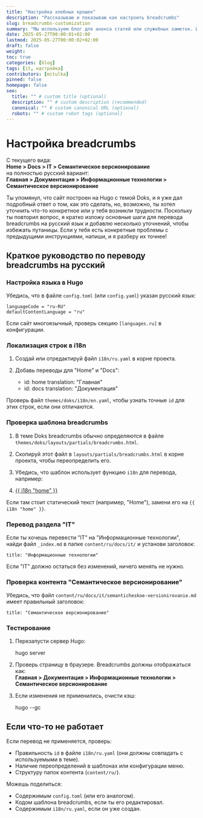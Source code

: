 ```yaml
---
title: "Настройка хлебных крошек"
description: "Рассказываю и показываю как настроить breadcrumbs"
slug: breadcrumbs-customization
summary: "Мы используем блог для анонса статей или служебных заметок. Информация в них может быть не актуальной или даже не верной! Актуальную информацию смотрите в разделе «Проекты»."
date: 2025-05-27T00:00:01+02:00
lastmod: 2025-05-27T00:00:02+02:00
draft: false
weight:
toc: true
categories: [blog]
tags: [it, настройка]
contributors: [mitulka]
pinned: false
homepage: false
seo:
  title: "" # custom title (optional)
  description: "" # custom description (recommended)
  canonical: "" # custom canonical URL (optional)
  robots: "" # custom robot tags (optional)
---
```


# Настройка breadcrumbs

С текущего вида:  
**Home > Docs > IT > Семантическое версионирование**  
на полностью русский вариант:  
**Главная > Документация > Информационные технологии > Семантическое версионирование**

Ты упомянул, что сайт построен на Hugo с темой Doks, и я уже дал подробный ответ о том, как это сделать, но, возможно, ты хотел уточнить что-то конкретное или у тебя возникли трудности. Поскольку ты повторил вопрос, я кратко изложу основные шаги для перевода breadcrumbs на русский язык и добавлю несколько уточнений, чтобы избежать путаницы. Если у тебя есть конкретные проблемы с предыдущими инструкциями, напиши, и я разберу их точнее!

## Краткое руководство по переводу breadcrumbs на русский

### Настройка языка в Hugo
Убедись, что в файле `config.toml` (или `config.yaml`) указан русский язык:

    languageCode = "ru-RU"
    defaultContentLanguage = "ru"

Если сайт многоязычный, проверь секцию `[languages.ru]` в конфигурации.

### Локализация строк в i18n
1. Создай или отредактируй файл `i18n/ru.yaml` в корне проекта.
2. Добавь переводы для "Home" и "Docs":

    - id: home
      translation: "Главная"
    - id: docs
      translation: "Документация"

Проверь файл `themes/doks/i18n/en.yaml`, чтобы узнать точные `id` для этих строк, если они отличаются.

### Проверка шаблона breadcrumbs
1. В теме Doks breadcrumbs обычно определяются в файле `themes/doks/layouts/partials/breadcrumbs.html`.
2. Скопируй этот файл в `layouts/partials/breadcrumbs.html` в корне проекта, чтобы переопределить его.
3. Убедись, что шаблон использует функцию `i18n` для перевода, например:

    <li class="breadcrumb-item"><a href="/">{{ i18n "home" }}</a></li>

Если там стоит статический текст (например, "Home"), замени его на `{{ i18n "home" }}`.

### Перевод раздела "IT"
Если ты хочешь перевести "IT" на "Информационные технологии", найди файл `_index.md` в папке `content/ru/docs/it/` и установи заголовок:

    title: "Информационные технологии"

Если "IT" должно остаться без изменений, ничего менять не нужно.

### Проверка контента "Семантическое версионирование"
Убедись, что файл `content/ru/docs/it/semanticheskoe-versionirovanie.md` имеет правильный заголовок:

    title: "Семантическое версионирование"

### Тестирование
1. Перезапусти сервер Hugo:

    hugo server

2. Проверь страницу в браузере. Breadcrumbs должны отображаться как:  
**Главная > Документация > Информационные технологии > Семантическое версионирование**

3. Если изменения не применились, очисти кэш:

    hugo --gc

## Если что-то не работает
Если перевод не применяется, проверь:
- Правильность `id` в файле `i18n/ru.yaml` (они должны совпадать с используемыми в теме).
- Наличие переопределений в шаблонах или конфигурации меню.
- Структуру папок контента (`content/ru/`).

Можешь поделиться:
- Содержимым `config.toml` (или его аналогом).
- Кодом шаблона breadcrumbs, если ты его редактировал.
- Содержимым `i18n/ru.yaml`, если он уже создан.